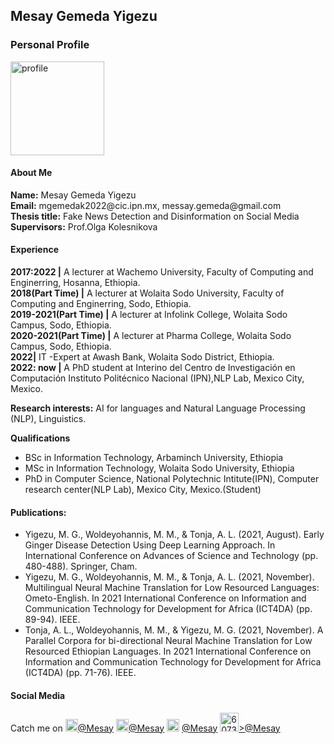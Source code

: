 <div class="container">
   <h2>Mesay Gemeda Yigezu</h2>
   <h3>Personal Profile</h3>
   <a href="https://ibb.co/2svh3Jc"><img src="https://i.ibb.co/Tb42MyP/profile.jpg" alt="profile" border="0" width="150" height="150"></a>  
   <h4>About Me</h4>   
<b>Name:</b> Mesay Gemeda Yigezu<br>
<b>Email:</b> mgemedak2022@cic.ipn.mx, messay.gemeda@gmail.com<br>
<b>Thesis title:</b> Fake News Detection and Disinformation on Social Media<br>
<b>Supervisors:</b> Prof.Olga Kolesnikova<br>     
   <h4>Experience</h4> 
<b>2017:2022 |</b> A lecturer at Wachemo University, Faculty of Computing and Enginerring, Hosanna, Ethiopia.<br>
<b>2018(Part Time) |</b>  A lecturer at Wolaita Sodo University, Faculty of Computing and Enginerring, Sodo, Ethiopia.<br>
<b>2019-2021(Part Time) |</b>   A lecturer at Infolink College, Wolaita Sodo Campus, Sodo, Ethiopia.<br>
<b>2020-2021(Part Time) |</b>   A lecturer at Pharma College, Wolaita Sodo Campus, Sodo, Ethiopia.<br>
<b>2022|</b>  IT -Expert at Awash Bank, Wolaita Sodo District, Ethiopia. <br>
<b>2022: now |</b>  A PhD student at Interino del Centro de Investigación en Computación Instituto Politécnico Nacional (IPN),NLP Lab, Mexico City, Mexico.<br>

<b>Research interests:</b> AI for languages and Natural Language Processing (NLP), Linguistics. <br>  

<b>Qualifications</b>
  <div class="listFlex">
         <div>
           <ul>  
               <li>BSc in Information Technology, Arbaminch University, Ethiopia</li>
               <li>MSc in Information Technology, Wolaita Sodo University, Ethiopia</li>
               <li>PhD in Computer Science, National Polytechnic Intitute(IPN), Computer research center(NLP Lab), Mexico City, Mexico.(Student)</li>
           </ul>
       </div>   
  </div>
     
<h4>Publications:</h4>   
<div class="listFlex">
     <div>
          <ul> 
             <li>Yigezu, M. G., Woldeyohannis, M. M., & Tonja, A. L. (2021, August). Early Ginger Disease Detection Using Deep Learning Approach. In International Conference on Advances of Science and Technology (pp. 480-488). Springer, Cham. </li>
             <li>Yigezu, M. G., Woldeyohannis, M. M., & Tonja, A. L. (2021, November). Multilingual Neural Machine Translation for Low Resourced Languages: Ometo-English. In 2021 International Conference on Information and Communication Technology for Development for Africa (ICT4DA) (pp. 89-94). IEEE.</li>
             <li>Tonja, A. L., Woldeyohannis, M. M., & Yigezu, M. G. (2021, November). A Parallel Corpora for bi-directional Neural Machine Translation for Low Resourced Ethiopian Languages. In 2021 International Conference on Information and Communication Technology for Development for Africa (ICT4DA) (pp. 71-76). IEEE.</li>
          </ul>
     </div>   
</div>
<h4>Social Media</h4>
Catch me on <a href="https://imgbb.com/"><img src="https://i.ibb.co/X41wFzc/logo.png" alt="logo" border="0" width="20" height="20"></a><a href="https://twitter.com/Mesay_Gemeda">@Mesay</a> <a href="https://imgbb.com/"><img src="https://i.ibb.co/0mwJL2W/images.jpg" alt="images" border="0" width="20" height="20"></a><a href="https://https://www.facebook.com/mesay.gemeda">@Mesay</a> <a href="https://ibb.co/6PppGK1"><img src="https://i.ibb.co/T8nnJQb/800px-Linked-In-logo-initials.png" alt="800px-Linked-In-logo-initials" border="0" width="20" height="20"></a> <a href="https://www.linkedin.com/in/mesay-gemeda-9a9986112/">@Mesay</a>
<a href="https://ibb.co/d5FYYXb"><img src="https://i.ibb.co/mckWWdv/6073fbf151fa4565d48572dc-Git-Hub-aprender-programaci-B3n.jpg" alt="6073fbf151fa4565d48572dc-Git-Hub-aprender-programaci-B3n" border="0" width="30" height="30">></a><a href="https://qomh.github.io/Mesay_Gemeda.github.io/">@Mesay</a>
   

 
